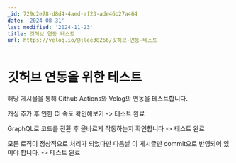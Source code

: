 ```yaml
---
_id: 729c2e78-d8d4-4aed-af23-ade46b27a464
date: '2024-08-31'
last_modified: '2024-11-23'
title: 깃허브 연동 테스트
url: https://velog.io/@jlee38266/깃허브-연동-테스트
---
```


# 깃허브 연동을 위한 테스트

해당 게시물을 통해 Github Actions와 Velog의 연동을 테스트합니다.

캐싱 추가 후 인한 CI 속도 확인해보기 -> 테스트 완료

GraphQL로 코드를 전환 후 올바르게 작동하는지 확인합니다 -> 테스트 완료

모든 로직이 정상적으로 처리가 되었다만 다음날 이 게시글만 commit으로 반영되어 있어야 합니다. -> 테스트 완료